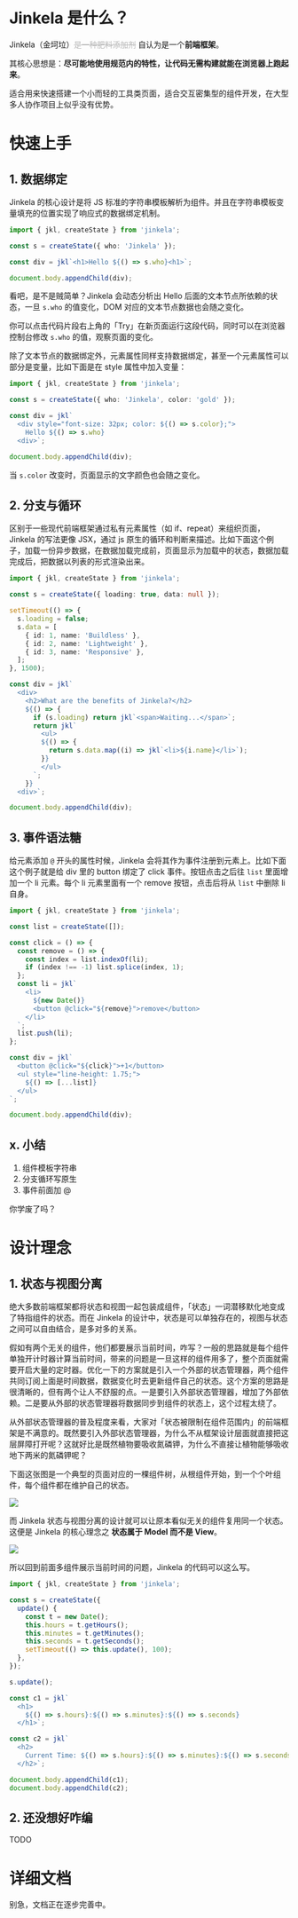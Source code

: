 # Jinkela 是什么？

Jinkela（金坷垃）<del style="opacity:.3;">是一种肥料添加剂</del> 自认为是一个**前端框架**。

其核心思想是：**尽可能地使用规范内的特性，让代码无需构建就能在浏览器上跑起来**。

适合用来快速搭建一个小而轻的工具类页面，适合交互密集型的组件开发，在大型多人协作项目上似乎没有优势。

# 快速上手

## 1. 数据绑定

Jinkela 的核心设计是将 JS 标准的字符串模板解析为组件。并且在字符串模板变量填充的位置实现了响应式的数据绑定机制。

```typescript
import { jkl, createState } from 'jinkela';

const s = createState({ who: 'Jinkela' });

const div = jkl`<h1>Hello ${() => s.who}<h1>`;

document.body.appendChild(div);
```

看吧，是不是贼简单？Jinkela 会动态分析出 Hello 后面的文本节点所依赖的状态，一旦 `s.who` 的值变化，DOM 对应的文本节点数据也会随之变化。

你可以点击代码片段右上角的「Try」在新页面运行这段代码，同时可以在浏览器控制台修改 `s.who` 的值，观察页面的变化。

除了文本节点的数据绑定外，元素属性同样支持数据绑定，甚至一个元素属性可以部分是变量，比如下面是在 style 属性中加入变量：

```typescript
import { jkl, createState } from 'jinkela';

const s = createState({ who: 'Jinkela', color: 'gold' });

const div = jkl`
  <div style="font-size: 32px; color: ${() => s.color};">
    Hello ${() => s.who}
  <div>`;

document.body.appendChild(div);
```

当 `s.color` 改变时，页面显示的文字颜色也会随之变化。

## 2. 分支与循环

区别于一些现代前端框架通过私有元素属性（如 if、repeat）来组织页面，Jinkela 的写法更像 JSX，通过 js 原生的循环和判断来描述。比如下面这个例子，加载一份异步数据，在数据加载完成前，页面显示为加载中的状态，数据加载完成后，把数据以列表的形式渲染出来。

```typescript
import { jkl, createState } from 'jinkela';

const s = createState({ loading: true, data: null });

setTimeout(() => {
  s.loading = false;
  s.data = [
    { id: 1, name: 'Buildless' },
    { id: 2, name: 'Lightweight' },
    { id: 3, name: 'Responsive' },
  ];
}, 1500);

const div = jkl`
  <div>
    <h2>What are the benefits of Jinkela?</h2> 
    ${() => {
      if (s.loading) return jkl`<span>Waiting...</span>`;
      return jkl`
        <ul>
        ${() => {
          return s.data.map((i) => jkl`<li>${i.name}</li>`);
        }}
        </ul>
      `;
    }}
  <div>`;

document.body.appendChild(div);
```

## 3. 事件语法糖

给元素添加 `@` 开头的属性时候，Jinkela 会将其作为事件注册到元素上。比如下面这个例子就是给 div 里的 button 绑定了 click 事件。按钮点击之后往 `list` 里面增加一个 li 元素。每个 li 元素里面有一个 remove 按钮，点击后将从 `list` 中删除 li 自身。

```typescript
import { jkl, createState } from 'jinkela';

const list = createState([]);

const click = () => {
  const remove = () => {
    const index = list.indexOf(li);
    if (index !== -1) list.splice(index, 1);
  };
  const li = jkl`
    <li>
      ${new Date()}
      <button @click="${remove}">remove</button>
    </li>
  `;
  list.push(li);
};

const div = jkl`
  <button @click="${click}">+1</button>
  <ul style="line-height: 1.75;">
    ${() => [...list]}
  </ul>
`;

document.body.appendChild(div);
```

## x. 小结

1. 组件模板字符串
2. 分支循环写原生
3. 事件前面加 @

你学废了吗？

# 设计理念

## 1. 状态与视图分离

绝大多数前端框架都将状态和视图一起包装成组件，「状态」一词潜移默化地变成了特指组件的状态。而在 Jinkela 的设计中，状态是可以单独存在的，视图与状态之间可以自由结合，是多对多的关系。

假如有两个无关的组件，他们都要展示当前时间，咋写？一般的思路就是每个组件单独开计时器计算当前时间，带来的问题是一旦这样的组件用多了，整个页面就需要开启大量的定时器。优化一下的方案就是引入一个外部的状态管理器，两个组件共同订阅上面是时间数据，数据变化时去更新组件自己的状态。这个方案的思路是很清晰的，但有两个让人不舒服的点。一是要引入外部状态管理器，增加了外部依赖。二是要从外部的状态管理器将数据同步到组件的状态上，这个过程太绕了。

从外部状态管理器的普及程度来看，大家对「状态被限制在组件范围内」的前端框架是不满意的。既然要引入外部状态管理器，为什么不从框架设计层面就直接把这层屏障打开呢？这就好比是既然植物要吸收氮磷钾，为什么不直接让植物能够吸收地下两米的氮磷钾呢？

下面这张图是一个典型的页面对应的一棵组件树，从根组件开始，到一个个叶组件，每个组件都在维护自己的状态。

![](component-tree.png)

而 Jinkela 状态与视图分离的设计就可以让原本看似无关的组件复用同一个状态。这便是 Jinkela 的核心理念之 **状态属于 Model 而不是 View**。

![](component-tree-with-jinkela.png)

所以回到前面多组件展示当前时间的问题，Jinkela 的代码可以这么写。

```typescript
import { jkl, createState } from 'jinkela';

const s = createState({
  update() {
    const t = new Date();
    this.hours = t.getHours();
    this.minutes = t.getMinutes();
    this.seconds = t.getSeconds();
    setTimeout(() => this.update(), 100);
  },
});

s.update();

const c1 = jkl`
  <h1>
    ${() => s.hours}:${() => s.minutes}:${() => s.seconds}
  </h1>`;

const c2 = jkl`
  <h2>
    Current Time: ${() => s.hours}:${() => s.minutes}:${() => s.seconds}
  </h2>`;

document.body.appendChild(c1);
document.body.appendChild(c2);
```

## 2. 还没想好咋编

TODO

# 详细文档

别急，文档正在逐步完善中。
